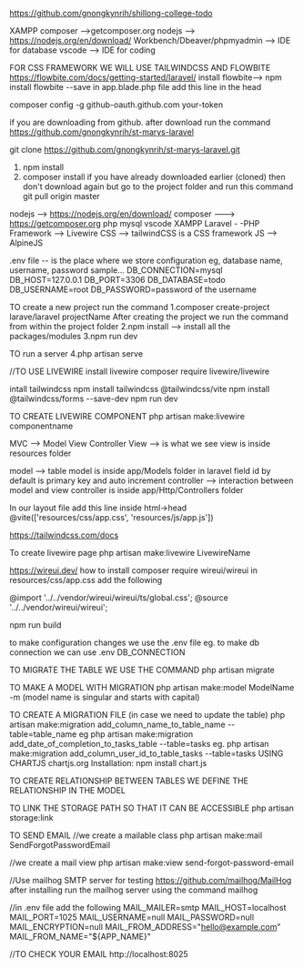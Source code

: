 https://github.com/gnongkynrih/shillong-college-todo

XAMPP
composer -->getcomposer.org
nodejs --> https://nodejs.org/en/download/
Workbench/Dbeaver/phpmyadmin --> IDE for database
vscode --> IDE for coding

FOR CSS FRAMEWORK WE WILL USE
TAILWINDCSS AND
FLOWBITE
https://flowbite.com/docs/getting-started/laravel/
install flowbite--> npm install flowbite --save
in app.blade.php file add this line in the head

<script src="https://cdn.jsdelivr.net/npm/flowbite@3.1.2/dist/flowbite.min.js"></script>

composer config -g github-oauth.github.com your-token

if you are downloading from github. after download run the command
https://github.com/gnongkynrih/st-marys-laravel

git clone https://github.com/gnongkynrih/st-marys-laravel.git

1. npm install
2. composer install
   if you have already downloaded earlier (cloned)
   then don't download again but go to the project folder and run this command
   git pull origin master

nodejs --> https://nodejs.org/en/download/
composer ---> https://getcomposer.org
php
mysql
vscode
XAMPP
Laravel - -PHP Framework
--> Livewire
CSS --> tailwindCSS is a CSS framework
JS --> AlpineJS

.env file -- is the place where we store configuration
eg, database name, username, password
sample...
DB_CONNECTION=mysql
DB_HOST=127.0.0.1
DB_PORT=3306
DB_DATABASE=todo
DB_USERNAME=root
DB_PASSWORD=password of the username

TO create a new project run the command
1.composer create-project larave/laravel projectName
After creating the project we run the command from within the project folder
2.npm install --> install all the packages/modules
3.npm run dev

TO run a server
4.php artisan serve

//TO USE LIVEWIRE install livewire
composer require livewire/livewire

intall tailwindcss
npm install tailwindcss @tailwindcss/vite
npm install @tailwindcss/forms --save-dev
npm run dev

TO CREATE LIVEWIRE COMPONENT
php artisan make:livewire componentname

MVC --> Model View Controller
View --> is what we see
view is inside resources folder

model --> table
model is inside app/Models folder
in laravel field id by default is primary key and auto increment
controller --> interaction between model and view
controller is inside app/Http/Controllers folder

In our layout file add this line inside html->head
@vite(['resources/css/app.css', 'resources/js/app.js'])

https://tailwindcss.com/docs

To create livewire page
php artisan make:livewire LivewireName

https://wireui.dev/
how to install
composer require wireui/wireui
in resources/css/app.css add the following

@import '../../vendor/wireui/wireui/ts/global.css';
@source '../../vendor/wireui/wireui';

npm run build

to make configuration changes we use the .env file
eg. to make db connection we can use .env
DB_CONNECTION

TO MIGRATE THE TABLE WE USE THE COMMAND
php artisan migrate

TO MAKE A MODEL WITH MIGRATION
php artisan make:model ModelName -m
(model name is singular and starts with capital)

TO CREATE A MIGRATION FILE (in case we need to update the table)
php artisan make:migration add_column_name_to_table_name --table=table_name
eg php artisan make:migration add_date_of_completion_to_tasks_table --table=tasks
eg. php artisan make:migration add_column_user_id_to_table_tasks --table=tasks
USING CHARTJS
chartjs.org
Installation:
npm install chart.js

TO CREATE RELATIONSHIP BETWEEN TABLES WE DEFINE THE RELATIONSHIP IN THE MODEL

TO LINK THE STORAGE PATH SO THAT IT CAN BE ACCESSIBLE
php artisan storage:link

TO SEND EMAIL
//we create a mailable class
php artisan make:mail SendForgotPasswordEmail

//we create a mail view
php artisan make:view send-forgot-password-email

//Use mailhog SMTP server for testing
https://github.com/mailhog/MailHog
after installing run the mailhog server using the command
mailhog

//in .env file add the following
MAIL_MAILER=smtp
MAIL_HOST=localhost
MAIL_PORT=1025
MAIL_USERNAME=null
MAIL_PASSWORD=null
MAIL_ENCRYPTION=null
MAIL_FROM_ADDRESS="hello@example.com"
MAIL_FROM_NAME="${APP_NAME}"

//TO CHECK YOUR EMAIL
http://localhost:8025
